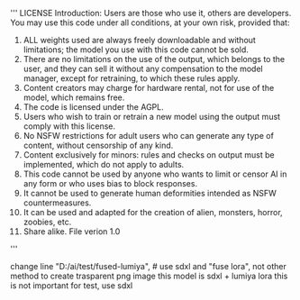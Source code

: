 '''
LICENSE
Introduction:
Users are those who use it, others are developers.
You may use this code under all conditions, at your own risk, provided that:
1) ALL weights used are always freely downloadable and without limitations; 
    the model you use with this code cannot be sold.
2) There are no limitations on the use of the output, which belongs to the user, 
    and they can sell it without any compensation to the model manager, except for retraining, 
    to which these rules apply.
3) Content creators may charge for hardware rental, not for use of the model, which remains free.
4) The code is licensed under the AGPL.
5) Users who wish to train or retrain a new model using the output must comply with this license.
6) No NSFW restrictions for adult users who can generate any type of content, without censorship of any kind.
7) Content exclusively for minors: rules and checks on output must be implemented, which do not apply to adults.
8) This code cannot be used by anyone who wants to limit or censor AI 
    in any form or who uses bias to block responses.
8) It cannot be used to generate human deformities intended as NSFW countermeasures.
9) It can be used and adapted for the creation of alien, monsters, horror, zoobies, etc.
10) Share alike.
    File verion 1.0

'''

change line
"D:/ai/test/fused-lumiya",   # use sdxl and "fuse lora", not other method to create trasparent png image this model is sdxl + lumiya lora this is not important for test, use sdxl

